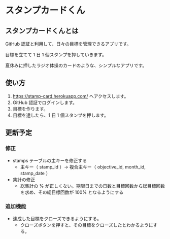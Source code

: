 # スタンプカードくん

## スタンプカードくんとは

GitHub 認証と利用して、日々の目標を管理できるアプリです。

目標を立てて 1 日 1 個スタンプを押していきます。

夏休みに押したラジオ体操のカードのような、シンプルなアプリです。

## 使い方

1. https://stamp-card.herokuapp.com/ へアクセスします。
2. GitHub 認証でログインします。
3. 目標を作ります。
4. 目標を達したら、1 日 1 個スタンプを押します。

## 更新予定

### 修正

- stamps テーブルの主キーを修正する
  - 主キー（ stamp_id ）→ 複合主キー（ objective_id, month_id, stamp_date ）
- 集計の修正
  - 総集計の % が正しくない。期限日までの日数と目標回数から総目標回数を求め、その総目標回数が 100% となるようにする

### 追加機能

- 達成した目標をクローズできるようにする。
  - クローズボタンを押すと、その目標をクローズしたとわかるようにする。